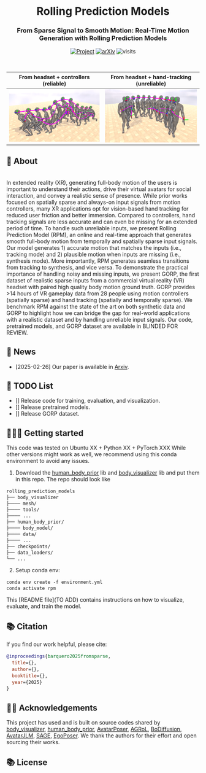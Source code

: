 <h1 align="center">Rolling Prediction Models</h3>

<h3 align="center">From Sparse Signal to Smooth Motion: Real-Time Motion Generation with Rolling Prediction Models</h3>

  <p align="center">
    <a href="https://barquerogerman.github.io/Rolling/"><img alt="Project" src="https://img.shields.io/badge/-Project%20Page-lightgrey?logo=Google%20Chrome&color=informational&logoColor=white"></a>
    <a href="https://arxiv.org/abs/xxxx.xxxx"><img alt="arXiv" src="https://img.shields.io/badge/arXiv-2402.15509-b31b1b.svg"></a>
    <img alt="visits" src="https://hits.seeyoufarm.com/api/count/incr/badge.svg">
  </p>

<br>

From headset + controllers (reliable)             |  From headset + hand-tracking (unreliable)
:-------------------------:|:-------------------------:
![](assets/teaser_MC.png)  |  ![](assets/teaser_HT.png)


## 🔎 About
</br>
In extended reality (XR), generating full-body motion of the users is important to understand their actions, drive their virtual avatars for social interaction, and convey a realistic sense of presence. While prior works focused on spatially sparse and always-on input signals from motion controllers, many XR applications opt for vision-based hand tracking for reduced user friction and better immersion. Compared to controllers, hand tracking signals are less accurate and can even be missing for an extended period of time. To handle such unreliable inputs, we present Rolling Prediction Model (RPM), an online and real-time approach that generates smooth full-body motion from temporally and spatially sparse input signals. Our model generates 1) accurate motion that matches the inputs (i.e., tracking mode) and 2) plausible motion when inputs are missing (i.e., synthesis mode). More importantly, RPM generates seamless transitions from tracking to synthesis, and vice versa. To demonstrate the practical importance of handling noisy and missing inputs, we present GORP, the first dataset of realistic sparse inputs from a commercial virtual reality (VR) headset with paired high quality body motion ground truth. GORP provides >14 hours of VR gameplay data from 28 people using motion controllers (spatially sparse) and hand tracking (spatially and temporally sparse). We benchmark RPM against the state of the art on both synthetic data and GORP to highlight how we can bridge the gap for real-world applications with a realistic dataset and by handling unreliable input signals. Our code, pretrained models, and GORP dataset are available in BLINDED FOR REVIEW.

<!--
## Running instructions
-->

## 📌 News
- [2025-02-26] Our paper is available in [Arxiv](https://arxiv.org/abs/xxxx.xxxxx).

## 📝 TODO List
- [] Release code for training, evaluation, and visualization.
- [] Release pretrained models.
- [] Release GORP dataset.

## 👩🏻‍🏫 Getting started

This code was tested on Ubuntu XX + Python XX + PyTorch XXX While other versions might work as well, we recommend using this conda environment to avoid any issues.

1. Download the [human_body_prior](https://github.com/nghorbani/human_body_prior/tree/master/src) lib and [body_visualizer](https://github.com/nghorbani/body_visualizer/tree/master/src) lib and put them in this repo. The repo should look like
```
rolling_prediction_models
├── body_visualizer
├──── mesh/
├──── tools/
├──── ...
├── human_body_prior/
├──── body_model/
├──── data/
├──── ...
├── checkpoints/
├── data_loaders/
└── ...
```

2. Setup conda env:
```shell
conda env create -f environment.yml
conda activate rpm
```

This [README file](TO ADD) contains instructions on how to visualize, evaluate, and train the model.

## 📚 Citation

If you find our work helpful, please cite:

```bibtex
@inproceedings{barquero2025fromsparse,
  title={},
  author={},
  booktitle={},
  year={2025}
}
```

## 🤝🏼 Acknowledgements

This project has used and is built on source codes shared by [body_visualizer](https://github.com/nghorbani/body_visualizer), [human_body_prior](https://github.com/nghorbani/human_body_prior), [AvatarPoser](https://github.com/eth-siplab/AvatarPoser), [AGRoL](https://github.com/facebookresearch/AGRoL), [BoDiffusion](https://github.com/BCV-Uniandes/BoDiffusion), [AvatarJLM](https://github.com/zxz267/AvatarJLM), [SAGE](https://github.com/Wenchao-M/SAGE), [EgoPoser](https://github.com/eth-siplab/EgoPoser). We thank the authors for their effort and open sourcing their works.


## 📚 License
